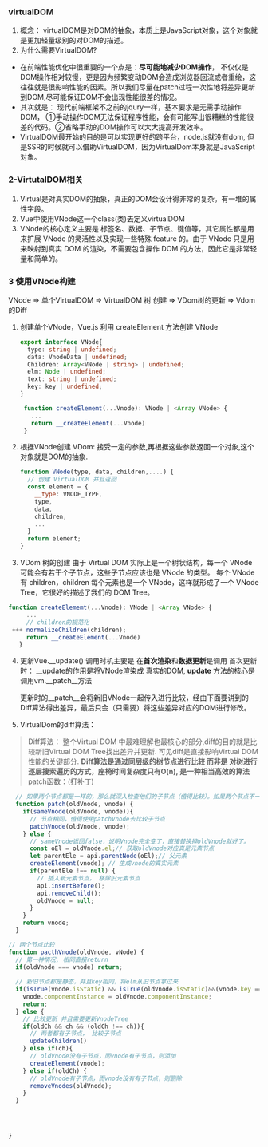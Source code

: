 ### virtualDOM
1. 概念： virtualDOM是对DOM的抽象，本质上是JavaScript对象，这个对象就是更加轻量级别的对DOM的描述。
2. 为什么需要VirtualDOM? 
  - 在前端性能优化中很重要的一个点是：**尽可能地减少DOM操作**， 不仅仅是DOM操作相对较慢，更是因为频繁变动DOM会造成浏览器回流或者重绘，这往往就是很影响性能的因素。所以我们尽量在patch过程一次性地将差异更新到DOM,尽可能保证DOM不会出现性能很差的情况。
  - 其次就是： 现代前端框架不之前的jqury一样，基本要求是无需手动操作DOM， ①手动操作DOM无法保证程序性能，会有可能写出很糟糕的性能很差的代码。②省略手动的DOM操作可以大大提高开发效率。
  - VirtualDOM最开始的目的是可以实现更好的跨平台，node.js就没有dom, 但是SSR的时候就可以借助VirtualDOM，因为VirtualDom本身就是JavaScript对象。

### 2-VirtutalDOM相关
1. Virtual是对真实DOM的抽象，真正的DOM会设计得非常的复杂。有一堆的属性字段。
2. Vue中使用VNode这一个class(类)去定义virtualDOM
3. VNode的核心定义主要是 标签名、数据、子节点、键值等，其它属性都是用来扩展 VNode 的灵活性以及实现一些特殊 feature 的。由于 VNode 只是用来映射到真实 DOM 的渲染，不需要包含操作 DOM 的方法，因此它是非常轻量和简单的。
   
### 3 使用VNode构建 

VNode => 单个VirtualDOM => VirtualDOM 树  创建 => VDom树的更新 => Vdom的Diff
1. 创建单个VNode，Vue.js 利用 createElement 方法创建 VNode
   ```ts
   export interface VNode{
     type: string | undefined;
     data: VnodeData | undefined;
     Children: Array<VNode | string> | undefined;
     elm: Node | undefined;
     text: string | undefined;
     key: key | undefined;
   }

    function createElememt(...Vnode): VNode | <Array VNode> {
      ...
      return __createElement(...Vnode)
    }
   ```
2. 根据VNode创建 VDom: 接受一定的参数,再根据这些参数返回一个对象,这个对象就是DOM的抽象.
   ```js
   function VNode(type, data, children,....) {
     // 创建 VirtualDOM 并且返回
     const element = {
       __type: VNODE_TYPE,
       type,
       data,
       children,
       ...
     }
     return element;
   }
   ```
3. VDom 树的创建
 由于 Virtual DOM 实际上是一个树状结构，每一个 VNode 可能会有若干个子节点，这些子节点应该也是 VNode 的类型。
 每个 VNode 有 children，children 每个元素也是一个 VNode，这样就形成了一个 VNode Tree，它很好的描述了我们的 DOM Tree。
 ```js
 function createElememt(...Vnode): VNode | <Array VNode> {
      ...
      // children的规范化
  +++ normalizeChildren(children);
      return __createElement(...Vnode)
    }
 ```

 4. 更新Vue.__update() 调用时机主要是 在**首次渲染**和**数据更新**是调用
     首次更新时： __update的作用是将VNode渲染成 真实的DOM,
     __update__ 方法的核心是调用vm.__patch__方法

    更新时的__patch__会将新旧VNode一起传入进行比较，经由下面要讲到的Diff算法得出差异，最后只会（只需要）将这些差异对应的DOM进行修改。
5. VirtualDom的diff算法：
>Diff算法： 整个Virtual DOM 中最难理解也最核心的部分,diff的目的就是比较新旧Virtual DOM Tree找出差异并更新.
可见diff是直接影响Virtual DOM 性能的关键部分.
**Diff算法是通过同层级的树节点进行比较 而非是 对树进行逐层搜索遍历的方式，座椅时间复杂度只有O(n), 是一种相当高效的算法**
patch函数：(打补丁)
```js
  // 如果两个节点都是一样的，那么就深入检查他们的子节点（值得比较）。如果两个节点不一样那就说明Vnode完全被改变了，就可以直接替换oldVnode，
  function patch(oldVnode, vnode) {
    if(sameVnode(oldVnode, vnode)){
      // 节点相同，值得使用patchVnode去比较子节点
      patchVnode(oldVnode, vnode);
    } else {
      // sameVnode返回false，说明Vnode完全变了，直接替换掉oldVnode就好了。
      const oEl = oldVnode.el;// 获取oldVnode对应真是元素节点
      let parentEle = api.parentNode(oEl);// 父元素
      createElement(vnode); // 生成vnode的真实元素
      if(parentEle !== null) {
        // 插入新元素节点， 移除旧元素节点
        api.insertBefore();
        api.removeChild();
        oldVnode = null;
      }
    }
    return vnode;
  }
```

```js
// 两个节点比较
function pacthVnode(oldVnode, vNode) {
  // 第一种情况, 相同直接return
  if(oldVnode === vnode) return;
  
  // 新旧节点都是静态，并且key相同，将elm从旧节点拿过来
  if(isTrue(vnode.isStatic) && isTrue(oldVnode.isStatic)&&(vnode.key === oldVnode.key)){
    vnode.componentInstance = oldVnode.componentInstance;
    return;
  } else {
    // 比较更新 并且需要更新VnodeTree
    if(oldCh && ch && (oldCh !== ch)){
      // 两者都有子节点， 比较子节点
      updateChildren()
    } else if(ch){
      // oldVnode没有子节点，而vnode有子节点，则添加
      createElement(vnode);
    } else if(oldCh) {
      // oldVnode有子节点，而vnode没有有子节点，则删除
      removeVnodes(oldVnode); 
    }
  }




}
```
